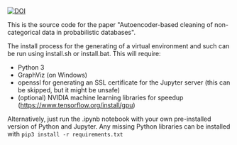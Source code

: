 [![DOI](https://zenodo.org/badge/263904926.svg)](https://zenodo.org/badge/latestdoi/263904926)

This is the source code for the paper "Autoencoder-based cleaning of non-categorical data in probabilistic databases".

The install process for the generating of a virtual environment and such can be run using install.sh or install.bat.
This will require:
- Python 3
- GraphViz (on Windows)
- openssl for generating an SSL certificate for the Jupyter server (this can be skipped, but it might be unsafe)
- (optional) NVIDIA machine learning libraries for speedup (https://www.tensorflow.org/install/gpu)

Alternatively, just run the .ipynb notebook with your own pre-installed version of Python and Jupyter.
Any missing Python libraries can be installed with `pip3 install -r requirements.txt`